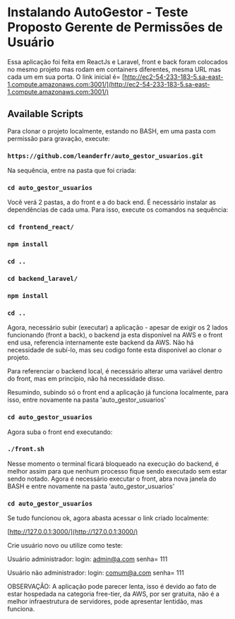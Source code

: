 # Instalando AutoGestor - Teste Proposto Gerente de Permissões de Usuário 

Essa aplicação foi feita em ReactJs e Laravel, front e back foram colocados no mesmo projeto mas rodam em containers diferentes, mesma URL mas cada um em sua porta. O link inicial é= [http://ec2-54-233-183-5.sa-east-1.compute.amazonaws.com:3001/](http://ec2-54-233-183-5.sa-east-1.compute.amazonaws.com:3001/)

## Available Scripts

Para clonar o projeto localmente, estando no BASH, em uma pasta com permissão para gravação, execute:

### `https://github.com/leanderfr/auto_gestor_usuarios.git`

Na sequência, entre na pasta que foi criada:

### `cd auto_gestor_usuarios`

Você verá 2 pastas, a do front e a do back end. É necessário instalar as dependências de cada uma. Para isso, execute os comandos na sequência:

### `cd frontend_react/`
### `npm install`
### `cd ..`
### `cd backend_laravel/`
### `npm install`
### `cd ..`

Agora, necessário subir (executar) a aplicação - apesar de exigir os 2 lados funcionando (front a back), o backend ja esta disponível na AWS e o front end usa, referencia internamente este backend da AWS.  Não há necessidade de subí-lo, mas seu codigo fonte esta disponivel ao clonar o projeto.

Para referenciar o backend local, é necessário alterar uma variável dentro do front, mas em princípio, não há necessidade disso.

Resumindo, subindo só o front end a aplicação já funciona localmente, para isso, entre novamente na pasta 'auto_gestor_usuarios'

### `cd auto_gestor_usuarios`

Agora suba o front end executando: 

### `./front.sh`

Nesse momento o terminal ficará bloqueado na execução do backend, é melhor assim para que nenhum processo fique sendo executado sem estar sendo notado.
Agora é necessário executar o front, abra nova janela do BASH e entre novamente na pasta 'auto_gestor_usuarios'

### `cd auto_gestor_usuarios`

Se tudo funcionou ok, agora abasta acessar o link criado localmente:

[http://127.0.0.1:3000/](http://127.0.0.1:3000/)



Crie usuário novo ou utilize como teste:

Usuário administrador:    login:   admin@a.com         senha= 111

Usuário não administrador:    login:   comum@a.com         senha= 111

OBSERVAÇÂO:  A aplicação pode parecer lenta, isso é devido ao fato de estar hospedada na categoria free-tier, da AWS, por ser gratuita, não é a melhor infraestrutura de servidores, pode apresentar lentidão, mas funciona.